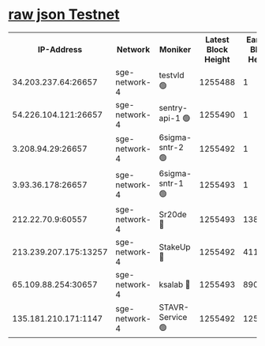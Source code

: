 
[raw json Testnet](https://rpc-check.sget.stavr.tech/sget/rpc-sget-result.json)
=


<table><tr><th>IP-Address</th><th>Network</th><th>Moniker</th><th>Latest Block Height</th><th>Earliest Block Height</th><th>Catching Up</th><th>Tx Index</th><th>Voting Power</th><th>Scan Time</th></tr><tr><td>34.203.237.64:26657</td><td>sge-network-4</td><td>testvld 🟢</td><td>1255488</td><td>1</td><td>False</td><td>on</td><td>0</td><td>2024-01-24T23:23:06.693046298UTC</td></tr><tr><td>54.226.104.121:26657</td><td>sge-network-4</td><td>sentry-api-1 🟢</td><td>1255490</td><td>1</td><td>False</td><td>on</td><td>0</td><td>2024-01-24T23:23:21.746119425UTC</td></tr><tr><td>3.208.94.29:26657</td><td>sge-network-4</td><td>6sigma-sntr-2 🟢</td><td>1255492</td><td>1</td><td>False</td><td>on</td><td>0</td><td>2024-01-24T23:23:32.226462061UTC</td></tr><tr><td>3.93.36.178:26657</td><td>sge-network-4</td><td>6sigma-sntr-1 🟢</td><td>1255493</td><td>1</td><td>False</td><td>on</td><td>0</td><td>2024-01-24T23:23:35.043445896UTC</td></tr><tr><td>212.22.70.9:60557</td><td>sge-network-4</td><td>Sr20de 🔴</td><td>1255493</td><td>138001</td><td>False</td><td>on</td><td>104</td><td>2024-01-24T23:23:38.089415817UTC</td></tr><tr><td>213.239.207.175:13257</td><td>sge-network-4</td><td>StakeUp 🔴</td><td>1255492</td><td>411001</td><td>False</td><td>off</td><td>100</td><td>2024-01-24T23:23:31.046995148UTC</td></tr><tr><td>65.109.88.254:30657</td><td>sge-network-4</td><td>ksalab 🔴</td><td>1255493</td><td>890001</td><td>False</td><td>off</td><td>1148</td><td>2024-01-24T23:23:35.495164336UTC</td></tr><tr><td>135.181.210.171:1147</td><td>sge-network-4</td><td>STAVR-Service 🟢</td><td>1255492</td><td>1254001</td><td>False</td><td>on</td><td>0</td><td>2024-01-24T23:23:31.470996681UTC</td></tr></table>

